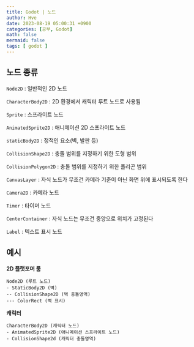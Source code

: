 ```yaml
---
title: Godot | 노드
author: Hve
date: 2023-08-19 05:00:31 +0900
categories: [공부, Godot]
math: false
mermaid: false
tags: [ godot ]
---
```


## 노드 종류

`Node2D` : 일반적인 2D 노드

`CharacterBody2D` : 2D 환경에서 캐릭터 루트 노드로 사용됨

`Sprite` : 스프라이트 노드

`AnimatedSprite2D` : 애니메이션 2D 스프라이트 노드

`staticBody2D` : 정적인 요소(벽, 발판 등)

`CollisionShape2D` : 충돌 범위를 지정하기 위한 도형 범위

`CollisionPolygon2D` : 충돌 범위를 지정하기 위한 폴리곤 범위

`CanvasLayer` : 자식 노드가 무조건 카메라 기준이 아닌 화면 위에 표시되도록 한다

`Camera2D` : 카메라 노드

`Timer` : 타이머 노드

`CenterContainer` : 자식 노드는 무조건 중앙으로 위치가 고정된다

`Label` : 텍스트 표시 노드

## 예시

**2D 플랫포머 룸**

    Node2D (루트 노드)
    - StaticBody2D (벽)
    -- CollisionShape2D (벽 충돌영역)
    --- ColorRect (벽 표시)

**캐릭터**

    CharacterBody2D (캐릭터 노드)
    - AnimatedSprite2D (애니메이션 스프라이트 노드)
    - CollisionShape2d (캐릭터 충돌영역)
